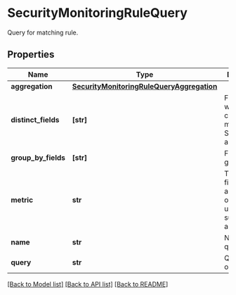 # SecurityMonitoringRuleQuery

Query for matching rule.
## Properties
Name | Type | Description | Notes
------------ | ------------- | ------------- | -------------
**aggregation** | [**SecurityMonitoringRuleQueryAggregation**](SecurityMonitoringRuleQueryAggregation.md) |  | [optional] 
**distinct_fields** | **[str]** | Field for which the cardinality is measured. Sent as an array. | [optional] 
**group_by_fields** | **[str]** | Fields to group by. | [optional] 
**metric** | **str** | The target field to aggregate over when using the sum or max aggregations. | [optional] 
**name** | **str** | Name of the query. | [optional] 
**query** | **str** | Query to run on logs. | [optional] 

[[Back to Model list]](README.md#documentation-for-models) [[Back to API list]](README.md#documentation-for-api-endpoints) [[Back to README]](README.md)


